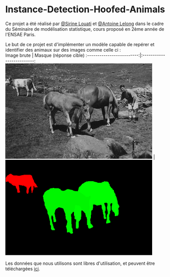 # Instance-Detection-Hoofed-Animals
Ce projet a été réalisé par [@Sirine Louati](https://github.com/sirinelouati) et [@Antoine Lelong](https://github.com/AntoineLlg) dans le cadre du Séminaire de modélisation statistique, cours proposé en 2ème année de l'ENSAE Paris.

Le but de ce projet est d'implémenter un modèle capable de repérer et identifier des animaux sur des images comme celle ci :  
Image brute             |  Masque (réponse cible)
:-------------------------:|:-------------------------:
![Image Brute](HoofedAnimals/org/55.png)  |  ![Masque](HoofedAnimals/mask/55_mask.png)  

Les données que nous utilisons sont libres d'utilisation, et peuvent être téléchargées [ici](https://web.engr.oregonstate.edu/~sinisa/HoofedAnimalsDataset.html).  
